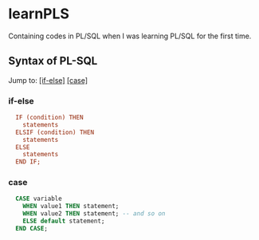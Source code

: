 # learnPLS
Containing codes in PL/SQL when I was learning PL/SQL for the first time.

## Syntax of PL-SQL
Jump to: [[if-else]](#if-else) [[case]](#case)

### if-else
```pls
  IF (condition) THEN
    statements
  ELSIF (condition) THEN
    statements
  ELSE
    statements
  END IF;
```

### case
```sql
  CASE variable
    WHEN value1 THEN statement;
    WHEN value2 THEN statement; -- and so on
    ELSE default statement;
  END CASE;
```
